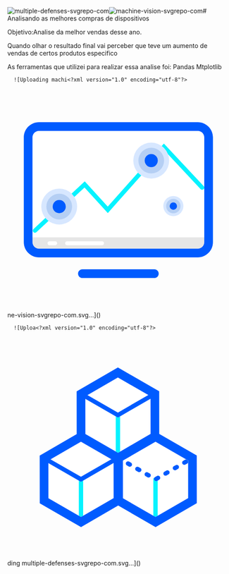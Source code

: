![multiple-defenses-svgrepo-com](https://github.com/anjos04/Best-Buy-2024-Windows-Laptops/assets/78236158/0a35c8bf-c63d-4853-b3ab-078eeac02256)![machine-vision-svgrepo-com](https://github.com/anjos04/Best-Buy-2024-Windows-Laptops/assets/78236158/1c644b74-95c3-4352-9b01-2e10099c472f)# Analisando as melhores compras de dispositivos

  Objetivo:Analise da melhor vendas desse ano.

Quando olhar o resultado final vai perceber que teve um aumento de vendas de certos produtos especifico

As ferramentas que utilizei para realizar essa analise foi:
      Pandas
      Mtplotlib
      
      ![Uploading machi<?xml version="1.0" encoding="utf-8"?>
<!-- Uploaded to: SVG Repo, www.svgrepo.com, Generator: SVG Repo Mixer Tools -->
<svg width="800px" height="800px" viewBox="0 0 1024 1024" class="icon"  version="1.1" xmlns="http://www.w3.org/2000/svg"><path d="M878.3 192.9H145.7c-16.5 0-30 13.5-30 30V706c0 16.5 13.5 30 30 30h732.6c16.5 0 30-13.5 30-30V222.9c0-16.5-13.5-30-30-30z" fill="#FFFFFF" /><path d="M145.7 736h732.6c16.5 0 30-13.5 30-30v-22.1H115.7V706c0 16.6 13.5 30 30 30z" fill="#E6E6E6" /><path d="M878.3 152.9H145.7c-38.6 0-70 31.4-70 70V706c0 38.6 31.4 70 70 70h732.6c38.6 0 70-31.4 70-70V222.9c0-38.6-31.4-70-70-70z m30 531V706c0 16.5-13.5 30-30 30H145.7c-16.5 0-30-13.5-30-30V222.9c0-16.5 13.5-30 30-30h732.6c16.5 0 30 13.5 30 30v461zM678 871.1H346c-11 0-20-9-20-20s9-20 20-20h332c11 0 20 9 20 20s-9 20-20 20z" fill="#005BFF" /><path d="M127.1 662.7c-2.7 0-5.4-1.1-7.3-3.2-3.7-4.1-3.5-10.4 0.6-14.1l236.5-219.6L463 541.9l258.9-290.7 183.7 196.3c3.8 4 3.6 10.4-0.4 14.1-4 3.8-10.3 3.6-14.1-0.4L722.3 280.8l-259 290.9L355.7 454 133.9 660c-2 1.8-4.4 2.7-6.8 2.7z" fill="#06F3FF" /><path d="M156.4 541.9a82.7 82.8 0 1 0 165.4 0 82.7 82.8 0 1 0-165.4 0Z" fill="#D7E7FF" /><path d="M179.8 541.9a59.3 59.3 0 1 0 118.6 0 59.3 59.3 0 1 0-118.6 0Z" fill="#B5CFF4" /><path d="M208.9 541.9a30.2 30.3 0 1 0 60.4 0 30.2 30.3 0 1 0-60.4 0Z" fill="#005BFF" /><path d="M580.9 329.9a82.7 82.8 0 1 0 165.4 0 82.7 82.8 0 1 0-165.4 0Z" fill="#D7E7FF" /><path d="M604.3 329.9a59.3 59.3 0 1 0 118.6 0 59.3 59.3 0 1 0-118.6 0Z" fill="#B5CFF4" /><path d="M633.4 329.9a30.2 30.3 0 1 0 60.4 0 30.2 30.3 0 1 0-60.4 0Z" fill="#005BFF" /><path d="M719.3 539.6a46.3 46.4 0 1 0 92.6 0 46.3 46.4 0 1 0-92.6 0Z" fill="#D7E7FF" /><path d="M732.4 539.6a33.2 33.2 0 1 0 66.4 0 33.2 33.2 0 1 0-66.4 0Z" fill="#B5CFF4" /><path d="M748.7 539.6a16.9 17 0 1 0 33.8 0 16.9 17 0 1 0-33.8 0Z" fill="#005BFF" /><path d="M436.8 720.1H275.2c-5 0-9-4-9-9s4-9 9-9h161.6c5 0 9 4 9 9 0 4.9-4.1 9-9 9zM220.6 720.1h-26.5c-5 0-9-4-9-9s4-9 9-9h26.5c5 0 9 4 9 9 0 4.9-4.1 9-9 9z" fill="#FFFFFF" /></svg>ne-vision-svgrepo-com.svg…]()
      

      ![Uploa<?xml version="1.0" encoding="utf-8"?>
<!-- Uploaded to: SVG Repo, www.svgrepo.com, Generator: SVG Repo Mixer Tools -->
<svg width="800px" height="800px" viewBox="0 0 1024 1024" class="icon"  version="1.1" xmlns="http://www.w3.org/2000/svg"><path d="M509.8 139.7l190.5 109.6 0.2 196.5 173.2 99.7 0.2 219.8-190.2 110.1-172.4-99.2-171.5 99.2-190.5-109.6-0.2-219.9 170.7-98.8-0.3-197.3z" fill="#FFFFFF" /><path d="M520 527.5V365l-10 5.8-10-5.8v162.2l10.3 5.9zM339.5 666.9l-10-5.7v162.1l10.3 5.9 9.7-5.6V661.2zM693.4 823.6V661.2l-2 1.1c-1.6 0.9-3.3 1.3-5 1.3-3.5 0-6.8-1.8-8.7-5-2.5-4.3-1.4-9.6 2.2-12.7-3.8 1.4-6.6 5.1-6.6 9.4v167.9l10.3 5.9 9.8-5.5z" fill="#06F3FF" /><path d="M825.1 563.7l8.4 4.8c-1.9-3.1-5.1-4.8-8.4-4.8zM833.7 568.9v9.5c1.6-2.9 1.7-6.5 0-9.5zM656.7 628.5l-8.7-5c-4.8-2.8-10.9-1.1-13.7 3.7-2.8 4.8-1.1 10.9 3.7 13.7l8.7 5c1.6 0.9 3.3 1.3 5 1.3 3.5 0 6.8-1.8 8.7-5 2.7-4.8 1.1-10.9-3.7-13.7zM613.3 603.6l-8.7-5c-4.8-2.8-10.9-1.1-13.7 3.7-2.8 4.8-1.1 10.9 3.7 13.7l8.7 5c1.6 0.9 3.3 1.3 5 1.3 3.5 0 6.8-1.8 8.7-5 2.8-4.8 1.1-10.9-3.7-13.7z" fill="#005BFF" /><path d="M833.6 568.7c0-0.1-0.1-0.1-0.1-0.2l-8.4-4.8c-1.8 0-3.5 0.4-5.2 1.3l-8.7 5c-4.8 2.8-6.4 8.9-3.7 13.7 1.9 3.2 5.2 5 8.7 5 1.7 0 3.4-0.4 5-1.3l8.7-5c1.7-1 2.9-2.3 3.8-3.9V569c0-0.2-0.1-0.3-0.1-0.3zM690 640l-8.7 5c-0.5 0.3-1 0.6-1.4 1-3.7 3.1-4.7 8.4-2.2 12.7 1.9 3.2 5.2 5 8.7 5 1.7 0 3.4-0.4 5-1.3l2-1.1 6.7-3.9c4.8-2.8 6.4-8.9 3.7-13.7-2.9-4.8-9-6.5-13.8-3.7zM570 578.7l-8.7-5c-4.8-2.8-10.9-1.1-13.7 3.7-2.8 4.8-1.1 10.9 3.7 13.7l8.7 5c1.6 0.9 3.3 1.3 5 1.3 3.5 0 6.8-1.8 8.7-5 2.7-4.8 1-11-3.7-13.7zM776.6 590l-8.7 5c-4.8 2.8-6.4 8.9-3.7 13.7 1.9 3.2 5.2 5 8.7 5 1.7 0 3.4-0.4 5-1.3l8.7-5c4.8-2.8 6.4-8.9 3.7-13.7-2.8-4.8-8.9-6.5-13.7-3.7zM733.3 615l-8.7 5c-4.8 2.8-6.4 8.9-3.7 13.7 1.9 3.2 5.2 5 8.7 5 1.7 0 3.4-0.4 5-1.3l8.7-5c4.8-2.8 6.4-8.9 3.7-13.7-2.8-4.8-8.9-6.5-13.7-3.7z" fill="#005BFF" /><path d="M873.7 545.5l-173.2-99.7-0.2-196.5-190.5-109.6-190.3 110.1 0.2 197.3L149 546l0.3 219.8 190.5 109.7 171.4-99.3 172.4 99.3 190.2-110.1-0.1-219.9zM509.8 185.9l140.4 80.8-140.3 81L369.5 267l140.3-81.1zM339.3 482l140.4 80.8-140.3 81L199 563.1 339.3 482z m10.2 341.6l-9.7 5.6-10.3-5.9-140.2-80.7-0.2-162.1 140.4 80.7 10 5.8 10-5.8 140.4-81 0.2 162.1-140.6 81.3z m160.8-290.5l-10.3-5.9-140.2-80.7-0.2-162.1L500 365l10 5.8 10-5.8 140.4-81 0.2 162.1L520 527.5l-9.7 5.6z m323.6 209.1l-140.6 81.4-9.7 5.6-10.3-5.9-140.2-80.7L533 569l150.3-87 141.9 81.7c3.3 0.1 6.6 1.8 8.4 4.8l0.2 0.1v0.3c1.7 3.1 1.6 6.7 0 9.5l0.1 163.8z" fill="#005BFF" /></svg>ding multiple-defenses-svgrepo-com.svg…]()
